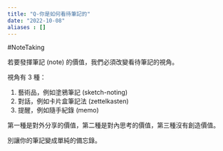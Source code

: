 ```yaml
---
title: "Q-你是如何看待筆記的"
date: "2022-10-08"
aliases : []
---
```

#NoteTaking

若要發揮筆記 (note) 的價值，我們必須改變看待筆記的視角。

視角有 3 種：
1. 藝術品，例如塗鴉筆記 (sketch-noting)
2. 對話，例如卡片盒筆記法 (zettelkasten)
3. 提醒，例如隨手紀錄 (memo)

第一種是對外分享的價值，第二種是對內思考的價值，第三種沒有創造價值。

別讓你的筆記變成單純的備忘錄。